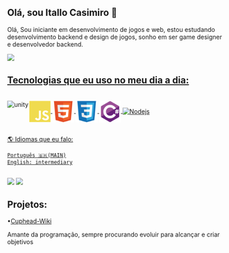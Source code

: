 ## Olá, sou Itallo Casimiro 👋
<p>Olá, Sou iniciante em desenvolvimento de jogos e web, estou estudando desenvolvimento backend e design de jogos, sonho em ser game designer e desenvolvedor backend.</p>

<div>
  <a href="https://github.com/itallocasimiro">
  <img height="180em" src="https://github-readme-stats.vercel.app/api/top-langs/?username=itallocasimiro&layout=compact&langs_count=16&theme=dracula"/>
</div>

## Tecnologias que eu uso no meu dia a dia:

<div style="display: inline_block"><br>
  <img align="center" alt="Js" width="50" src="https://raw.githubusercontent.com/devicons/devicon/master/icons/javascript/javascript-plain.svg">
  <img align="center" alt="HTML" width="50" src="https://raw.githubusercontent.com/devicons/devicon/master/icons/html5/html5-original.svg">
  <img align="center" alt="CSS" width="50" src="https://raw.githubusercontent.com/devicons/devicon/master/icons/css3/css3-original.svg">
<img align="center" alt="Csharp" width="50" src="https://raw.githubusercontent.com/devicons/devicon/master/icons/csharp/csharp-original.svg">
<img align="left" alt="unity" width="50px" src="https://cdn.jsdelivr.net/gh/devicons/devicon@latest/icons/unity/unity-original.svg" />
<img align="center"alt="Nodejs" src="https://img.shields.io/badge/Node%20js-339933?style=for-the-badge&logo=nodedotjs&logoColor=white">

##

🌎 Idiomas que eu falo:

    Português 🇧🇷(MAIN)
    English: intermediary

##
<a href="https://www.instagram.com/itallo_casimiro?igsh=MWxsbDlpNmlmdjJqNA==" target="_blank"><img src="https://img.shields.io/badge/-Instagram-%23E4405F?style=for-the-badge&logo=instagram&logoColor=white" target="_blank"></a>
<a href="https://discord.com/invite/ZBWjJ4gAFD" target="_blank"><img src="https://img.shields.io/badge/Discord-7289DA?style=for-the-badge&logo=discord&logoColor=white" target="_blank"></a>

## Projetos:

•<a href="https://itallocasimiro.github.io/Cuphead-wiki/index.html">Cuphead-Wiki</a><br>

<p>Amante da programação, sempre procurando evoluir para alcançar e criar objetivos</p>
